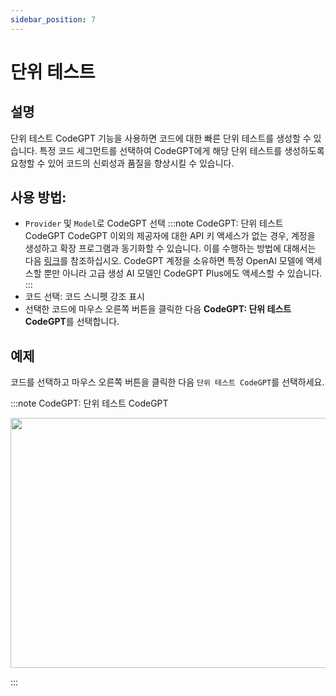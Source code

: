 ```yaml
---
sidebar_position: 7
---
```


# 단위 테스트

## 설명

단위 테스트 CodeGPT 기능을 사용하면 코드에 대한 빠른 단위 테스트를 생성할 수 있습니다. 특정 코드 세그먼트를 선택하여 CodeGPT에게 해당 단위 테스트를 생성하도록 요청할 수 있어 코드의 신뢰성과 품질을 향상시킬 수 있습니다.

## 사용 방법:
- `Provider` 및 `Model`로 CodeGPT 선택
:::note CodeGPT: 단위 테스트 CodeGPT
CodeGPT 이외의 제공자에 대한 API 키 액세스가 없는 경우, 계정을 생성하고 확장 프로그램과 동기화할 수 있습니다. 이를 수행하는 방법에 대해서는 다음 [링크](https://intercom.help/codegpt/ko/articles/8699317-codegpt-new-extension-%EC%97%90-%EC%97%B0%EA%B2%B0%ED%95%98%EA%B8%B0)를 참조하십시오. CodeGPT 계정을 소유하면 특정 OpenAI 모델에 액세스할 뿐만 아니라 고급 생성 AI 모델인 CodeGPT Plus에도 액세스할 수 있습니다.
:::
- 코드 선택: 코드 스니펫 강조 표시
- 선택한 코드에 마우스 오른쪽 버튼을 클릭한 다음 **CodeGPT: 단위 테스트 CodeGPT**를 선택합니다.

## 예제
코드를 선택하고 마우스 오른쪽 버튼을 클릭한 다음 `단위 테스트 CodeGPT`를 선택하세요.

:::note CodeGPT: 단위 테스트 CodeGPT
<p align="center">
  <img width="650" height="400" src="https://github.com/davila7/code-gpt-docs/assets/37567214/033952ac-dfa4-48c3-aca6-737ca02b29e3" />
</p>
:::
